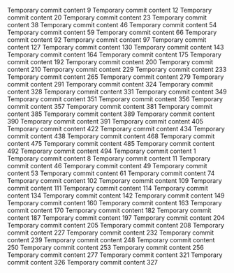 Temporary commit content 9
Temporary commit content 12
Temporary commit content 20
Temporary commit content 23
Temporary commit content 38
Temporary commit content 46
Temporary commit content 54
Temporary commit content 59
Temporary commit content 66
Temporary commit content 92
Temporary commit content 97
Temporary commit content 127
Temporary commit content 130
Temporary commit content 143
Temporary commit content 164
Temporary commit content 175
Temporary commit content 192
Temporary commit content 200
Temporary commit content 210
Temporary commit content 229
Temporary commit content 233
Temporary commit content 265
Temporary commit content 279
Temporary commit content 291
Temporary commit content 324
Temporary commit content 328
Temporary commit content 331
Temporary commit content 349
Temporary commit content 351
Temporary commit content 356
Temporary commit content 357
Temporary commit content 381
Temporary commit content 385
Temporary commit content 389
Temporary commit content 390
Temporary commit content 391
Temporary commit content 405
Temporary commit content 422
Temporary commit content 434
Temporary commit content 438
Temporary commit content 468
Temporary commit content 475
Temporary commit content 485
Temporary commit content 492
Temporary commit content 494
Temporary commit content 1
Temporary commit content 8
Temporary commit content 11
Temporary commit content 46
Temporary commit content 49
Temporary commit content 53
Temporary commit content 61
Temporary commit content 74
Temporary commit content 102
Temporary commit content 109
Temporary commit content 111
Temporary commit content 114
Temporary commit content 134
Temporary commit content 142
Temporary commit content 149
Temporary commit content 160
Temporary commit content 163
Temporary commit content 170
Temporary commit content 182
Temporary commit content 187
Temporary commit content 197
Temporary commit content 204
Temporary commit content 205
Temporary commit content 208
Temporary commit content 227
Temporary commit content 232
Temporary commit content 239
Temporary commit content 248
Temporary commit content 250
Temporary commit content 253
Temporary commit content 256
Temporary commit content 277
Temporary commit content 321
Temporary commit content 326
Temporary commit content 327

